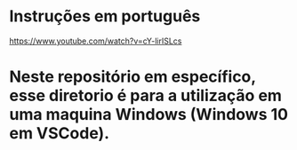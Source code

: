 # Instruções em português

https://www.youtube.com/watch?v=cY-lirISLcs


# Neste repositório em específico, esse diretorio é para a utilização em uma maquina Windows (Windows 10 em VSCode).
